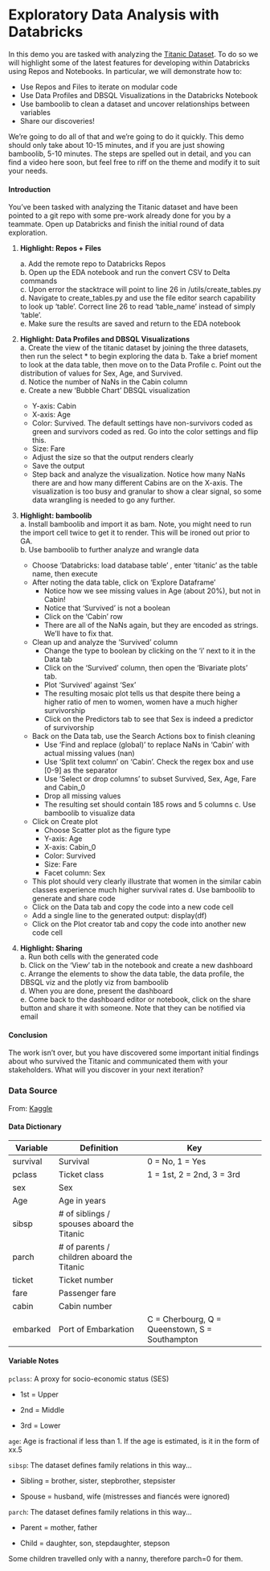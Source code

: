 # Exploratory Data Analysis with Databricks

In this demo you are tasked with analyzing the [Titanic Dataset](https://www.kaggle.com/c/titanic).  To do so we will highlight some of the latest features for developing within Databricks using Repos and Notebooks.  In particular, we will demonstrate how to:


* Use Repos and Files to iterate on modular code
* Use Data Profiles and DBSQL Visualizations in the Databricks Notebook
* Use bamboolib to clean a dataset and uncover relationships between variables
* Share our discoveries!


We’re going to do all of that and we’re going to do it quickly.  This demo should only take about 10-15 minutes, and if you are just showing bamboolib, 5-10 minutes. The steps are spelled out in detail, and you can find a video here soon, but feel free to riff on the theme and modify it to suit your needs.

#### Introduction
 You’ve been tasked with analyzing the Titanic dataset and have been pointed to a git repo with some pre-work already done for you by a teammate.  Open up Databricks and finish the initial round of data exploration.
 
1. **Highlight: Repos + Files**

    a. Add the remote repo to Databricks Repos     
    b. Open up the EDA notebook and run the convert CSV to Delta commands     
    c. Upon error the stacktrace will point to line 26 in /utils/create_tables.py    
    d. Navigate to create_tables.py and use the file editor search capability to look up ‘table’. Correct line 26 to read ‘table_name’ instead of simply ‘table’.    
    e. Make sure the results are saved and return to the EDA notebook
2. **Highlight: Data Profiles and DBSQL Visualizations**  
  a. Create the view of the titanic dataset by joining the three datasets, then run the select * to begin exploring the data
  b. Take a brief moment to look at the data table, then move on to the Data Profile
  c. Point out the distribution of values for Sex, Age, and Survived.      
  d. Notice the number of NaNs in the Cabin column    
  e. Create a new ‘Bubble Chart’ DBSQL visualization
   - Y-axis: Cabin  
   - X-axis: Age    
   - Color: Survived.  The default settings have non-survivors coded as green and survivors coded as red.  Go into the color settings and flip this.      
   - Size: Fare    
   - Adjust the size so that the output renders clearly    
   - Save the output  
   - Step back and analyze the visualization.  Notice how many NaNs there are and how many different Cabins are on the X-axis.  The visualization is too busy and granular to show a clear signal, so some data wrangling is needed to go any further. 
3. **Highlight: bamboolib**    
  a. Install bamboolib and import it as bam.  Note, you might need to run the import cell twice to get it to render.  This will be ironed out prior to GA.    
  b. Use bamboolib to further analyze and wrangle data
   - Choose ‘Databricks: load database table’ , enter ‘titanic’ as the table name, then execute
   - After noting the data table, click on ‘Explore Dataframe’
     * Notice how we see missing values in Age (about 20%), but not in Cabin!
     * Notice that ‘Survived’ is not a boolean
     * Click on the ‘Cabin’ row
     * There are all of the NaNs again, but they are encoded as strings.  We’ll have to fix that.
   - Clean up and analyze the ‘Survived’ column
     * Change the type to boolean by clicking on the ‘i’ next to it in the Data tab
     * Click on the ‘Survived’ column, then open the ‘Bivariate plots’ tab. 
     * Plot ‘Survived’ against ‘Sex’
     * The resulting mosaic plot tells us that despite there being a higher ratio of men to women, women have a much higher survivorship 
     * Click on the Predictors tab to see that Sex is indeed a predictor of survivorship
   - Back on the Data tab, use the Search Actions box to finish cleaning 
     * Use ‘Find and replace (global)’ to replace NaNs in ‘Cabin’ with actual missing values (nan)
     * Use ‘Split text column’ on ‘Cabin’.  Check the regex box and use [0-9] as the separator
     * Use ‘Select or drop columns’ to subset Survived, Sex, Age, Fare and Cabin_0
     * Drop all missing values
     * The resulting set should contain 185 rows and 5 columns
  c. Use bamboolib to visualize data
   - Click on Create plot
     * Choose Scatter plot as the figure type
     * Y-axis: Age
     * X-axis: Cabin_0
     * Color: Survived
     * Size: Fare
     * Facet column: Sex
   - This plot should very clearly illustrate that women in the similar cabin classes experience much higher survival rates
  d. Use bamboolib to generate and share code
   - Click on the Data tab and copy the code into a new code cell
   - Add a single line to the generated output: display(df)
   - Click on the Plot creator tab and copy the code into another new code cell

4. **Highlight: Sharing**    
  a. Run both cells with the generated code    
  b. Click on the ‘View’ tab in the notebook  and create a new dashboard    
  c. Arrange the elements to show the data table, the data profile, the DBSQL viz and the plotly viz from bamboolib    
  d. When you are done, present the dashboard     
  e. Come back to the dashboard editor or notebook, click on the share button and share it with someone. Note that they can be notified via email    

#### Conclusion
The work isn’t over, but you have discovered some important initial findings about who survived the Titanic and communicated them with your stakeholders.  What will you discover in your next iteration?    


### Data Source

From: [Kaggle](https://www.kaggle.com/c/titanic/data)

#### Data Dictionary
| Variable | Definition                                 | Key                                            |   |   |
|----------|--------------------------------------------|------------------------------------------------|---|---|
| survival | Survival                                   | 0 = No, 1 = Yes                                |   |   |
| pclass   | Ticket class                               | 1 = 1st, 2 = 2nd, 3 = 3rd                      |   |   |
| sex      | Sex                                        |                                                |   |   |
| Age      | Age in years                               |                                                |   |   |
| sibsp    | # of siblings / spouses aboard the Titanic |                                                |   |   |
| parch    | # of parents / children aboard the Titanic |                                                |   |   |
| ticket   | Ticket number                              |                                                |   |   |
| fare     | Passenger fare                             |                                                |   |   |
| cabin    | Cabin number                               |                                                |   |   |
| embarked | Port of Embarkation                        | C = Cherbourg, Q = Queenstown, S = Southampton |   |   |

#### Variable Notes

`pclass`: A proxy for socio-economic status (SES)

* 1st = Upper

* 2nd = Middle

* 3rd = Lower

`age`: Age is fractional if less than 1. If the age is estimated, is it in the form of xx.5

`sibsp`: The dataset defines family relations in this way...

* Sibling = brother, sister, stepbrother, stepsister

* Spouse = husband, wife (mistresses and fiancés were ignored)

`parch`: The dataset defines family relations in this way...

* Parent = mother, father

* Child = daughter, son, stepdaughter, stepson

Some children travelled only with a nanny, therefore parch=0 for them.
